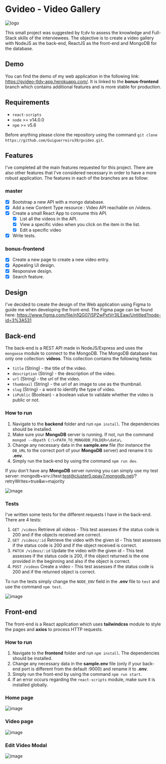 # Gvideo - Video Gallery

![logo](https://user-images.githubusercontent.com/11543544/169926753-0c02f9c3-b838-4a8c-84fe-45f6e3fefb2d.png)

This small project was suggested by tl;dv to assess the knowledge and Full-Stack skills of the interviewees. The objective is to create a video gallery with NodeJS as the back-end, ReactJS as the front-end and MongoDB for the database.

## Demo
You can find the demo of my web application in the following link: https://gvideo-tldv-app.herokuapp.com/. It is linked to the **bonus-frontend** branch which contains additional features and is more stable for production.

## Requirements
- `react-scripts`
- `node` >= v14.0.0
- `npm` >= v5.6

Before anything please clone the repository using the command `git clone https://github.com/Guiguerreiro39/gvideo.git`.

## Features
I've completed all the main features requested for this project. There are also other features that I've considered necessary in order to have a more robust application. The features in each of the branches are as follow:

### master
- [x] Bootstrap a new API with a mongo database.
- [x] Add a new Content Type resource : Video API reachable on /videos.
- [x] Create a small React App to consume this API.
  - [x] List all the videos in the API.
  - [x] View a specific video when you click on the item in the list.
  - [x] Edit a specific video 
- [x] Write tests.

### bonus-frontend
- [x] Create a new page to create a new video entry.
- [x] Appealing UI design.
- [x] Responsive design.
- [x] Search feature. 

## Design
I've decided to create the design of the Web application using Figma to guide me when developing the front-end. 
The Figma page can be found here: https://www.figma.com/file/n1QG07iSPZwPxtVr3lLEaw/Untitled?node-id=3%3A531

## Back-end
The back-end is a REST API made in NodeJS/Express and uses the `mongoose` module to connect to the MongoDB. The MongoDB database has only one collection: **videos**. This collection contains the following fields:
- `title` (String) - the title of the video.
- `description` (String) - the description of the video.
- `url` (String) - the url of the video.
- `thumbnail` (String) - the url of an image to use as the thumbnail.
- `slug` (String) - a word to identify the type of video.
- `isPublic` (Boolean) - a boolean value to validate whether the video is public or not.

### How to run
1. Navigate to the **backend** folder and run `npm install`. The dependencies should be installed.
2. Make sure your **MongoDB** server is running. If not, run the command `mongod --dbpath C:\<PATH_TO_MONGODB_FOLDER>\data\`.
3. Change any necessary data in the **sample.env** file (for instance the `DB_URL` to the correct port of your **MongoDB** server) and rename it to **.env**.
4. Simply run the back-end by using the command `npm run dev`.

If you don't have any **MongoDB** server running you can simply use my test server: mongodb+srv://test:test@cluster0.ppav7.mongodb.net/?retryWrites=true&w=majority

![image](https://user-images.githubusercontent.com/11543544/169924826-c18c8cac-0a9f-42f8-ac11-5ea00ebf3460.png)

### Tests
I've written some tests for the different requests I have in the back-end. There are 4 tests:
1. `GET /videos` Retrieve all videos - This test assesses if the status code is 200 and if the objects received are correct.
2. `GET /videos/:id` Retrieve the video with the given id - This test assesses if the status code is 200 and if the object received is correct.
3. `PATCH /videos/:id` Update the video with the given id - This test assesses if the status code is 200, if the object returned is the one provided in the beginning and also if the object is correct.
4. `POST /videos` Create a video - This test assesses if the status code is 200 and if the returned object is correct.

To run the tests simply change the `NODE_ENV` field in the **.env** file to `test` and use the command `npm test`.

![image](https://user-images.githubusercontent.com/11543544/169924728-be821ff6-c878-46a7-8e74-7ee9c9b31b6d.png)

## Front-end
The front-end is a React application which uses **tailwindcss** module to style the pages and **axios** to process HTTP requests.

### How to run
1. Navigate to the **frontend** folder and run `npm install`. The dependencies should be installed.
2. Change any necessary data in the **sample.env** file (only if your back-end port is different from the default :9000) and rename it to **.env**.
3. Simply run the front-end by using the command `npm run start`.
4. If an error occurs regarding the `react-scripts` module, make sure it is installed globally.

### Home page
![image](https://user-images.githubusercontent.com/11543544/169926281-08d84e3a-39fb-408a-920c-48d1160ba28b.png)

### Video page
![image](https://user-images.githubusercontent.com/11543544/169926489-88edad9f-588f-48bc-96e1-8af72cac285b.png)

### Edit Video Modal
![image](https://user-images.githubusercontent.com/11543544/169926541-03df42a7-1d04-47d1-a268-650eace7aaac.png)

